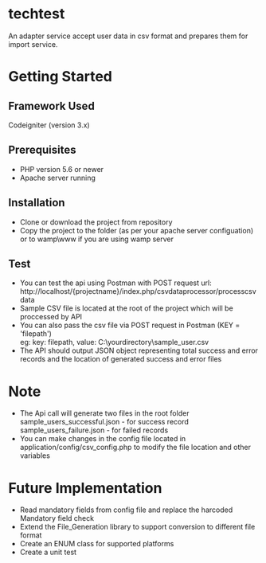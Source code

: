 # techtest
An adapter service accept user data in csv format and prepares them for import service. 

# Getting Started
## Framework Used
Codeigniter (version 3.x)
## Prerequisites 
- PHP version 5.6 or newer
- Apache server running

## Installation
 - Clone or download the project from repository
 - Copy the project to the folder (as per your apache server configuation) or to wamp\www if you are using wamp server
 
## Test 
 - You can test the api using Postman with POST request
 url: http://localhost/{projectname}/index.php/csvdataprocessor/processcsvdata
 - Sample CSV file is located at the root of the project which will be proccessed by API
 - You can also pass the csv file via POST request in Postman (KEY = 'filepath') <br/>
 			eg: key: filepath, value:  C:\\yourdirectory\\sample_user.csv
 - The API should output JSON object representing total success and error records and the location of generated success and error files
 
 # Note
 - The Api call will generate two files in the root folder <br />
   sample_users_successful.json - for success record <br />
   sample_users_failure.json - for failed records
 - You can make changes in the config file located in application/config/csv_config.php to modify the file location and other variables
 
 
 # Future Implementation
 - Read mandatory fields from config file and replace the harcoded Mandatory field check
 - Extend the File_Generation library to support conversion to different file format
 - Create an ENUM class for supported platforms
 - Create a unit test
 
   
